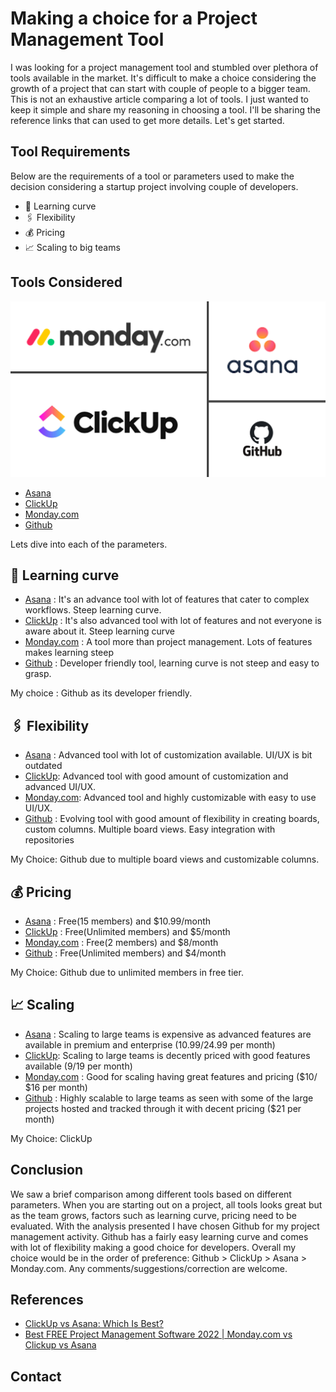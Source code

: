 # Making a choice for a Project Management Tool

I was looking for a project management tool and stumbled over plethora of tools available in the market. It's difficult to make a choice considering the growth of a project that can start with couple of people to a bigger team. This is not an exhaustive article comparing a lot of tools. I just wanted to keep it simple and share my reasoning in choosing a tool. I'll be sharing the reference links that can used to get more details. Let's get started.

## Tool Requirements

Below are the requirements of a tool or parameters used to make the decision considering a startup project involving couple of developers.

- 🧠 Learning curve
- 🖇️ Flexibility
- 💰 Pricing
- 📈 Scaling to big teams

## Tools Considered

<div align="center">
  <img src="/images/project-management-tool/project-management-tool.png" alt="Project Management Tool" style="zoom:80%;" />
</div>

- [Asana](https://asana.com/)
- [ClickUp](https://clickup.com/)
- [Monday.com](https://monday.com/)
- [Github](https://github.com/features/issues) 

Lets dive into each of the parameters.

## 🧠 Learning curve

- [Asana](https://asana.com/) :  It's an advance tool with lot of features that cater to complex workflows. Steep learning curve.
- [ClickUp](https://clickup.com/) : It's also advanced tool with lot of features and not everyone is aware about it. Steep learning curve
- [Monday.com](https://monday.com/) : A tool more than project management. Lots of features makes learning steep
- [Github](https://github.com/features/issues) : Developer friendly tool, learning curve is not steep and easy to grasp. 

My choice : Github as its developer friendly.

## 🖇️ Flexibility

- [Asana](https://asana.com/) : Advanced tool with lot of customization available. UI/UX is bit outdated
- [ClickUp](https://clickup.com/): Advanced tool with good amount of customization and advanced UI/UX. 
- [Monday.com](https://monday.com/): Advanced tool and highly customizable with easy to use UI/UX.
- [Github](https://github.com/features/issues) : Evolving tool with good amount of flexibility in creating boards, custom columns. Multiple board views. Easy integration with repositories

My Choice: Github due to multiple board views and customizable columns.

## 💰 Pricing

- [Asana](https://asana.com/) : Free(15 members) and $10.99/month
- [ClickUp](https://clickup.com/) : Free(Unlimited members) and $5/month
- [Monday.com](https://monday.com/) : Free(2 members) and $8/month
- [Github](https://github.com/features/issues) : Free(Unlimited members) and $4/month

My Choice: Github due to unlimited members in free tier.

## 📈 Scaling

- [Asana](https://asana.com/) : Scaling to large teams is expensive as advanced features are available in premium and enterprise ($10.99/$24.99 per month)
- [ClickUp](https://clickup.com/): Scaling to large teams is decently priced with good features available ($9/$19 per month)
- [Monday.com](https://monday.com/) : Good for scaling having great features and pricing ($10/ $16 per month)
- [Github](https://github.com/features/issues) : Highly scalable to large teams as seen with some of the large projects hosted and tracked through it with decent pricing ($21 per month)

My Choice: ClickUp

## Conclusion

We saw a brief comparison among different tools based on different parameters. When you are starting out on a project, all tools looks great but as the team grows, factors such as learning curve, pricing need to be evaluated. With the analysis presented I have chosen Github for my project management activity. Github has a fairly easy learning curve and comes with lot of flexibility making a good choice for developers. Overall my choice would be in the order of preference: Github > ClickUp > Asana > Monday.com. Any comments/suggestions/correction are welcome.

## References

- [ClickUp vs Asana: Which Is Best?](https://tech.co/project-management-software/clickup-vs-asana)
- [Best FREE Project Management Software 2022 | Monday.com vs Clickup vs Asana](https://www.youtube.com/watch?v=Qt-grIDOfx4)

## Contact


